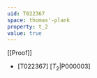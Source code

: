 ```yaml
---
uid: T022367
space: thomas'-plank
property: t_2
value: true
---
```

[[Proof]]

* [T022367] [$T_2$|P000003]

